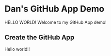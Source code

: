 # Dan's GitHub App Demo

HELLO WORLD! Welcome to my GitHub App demo!

## Create the GitHub App

Hello world!!

